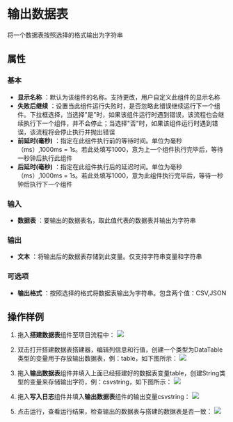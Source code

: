 # 输出数据表

将一个数据表按照选择的格式输出为字符串

## 属性

### 基本
- **显示名称** ：默认为该组件的名称。支持更改，用户自定义此组件的显示名称
- **失败后继续** ：设置当此组件运行失败时，是否忽略此错误继续运行下一个组件。下拉框选择，当选择"是"时，如果该组件运行时遇到错误，该流程也会继续执行下一个组件，并不会停止；当选择"否"时，如果该组件运行时遇到错误，该流程将会停止执行并抛出错误
- **前延时(毫秒)** ：指定在此组件执行前的等待时间。单位为毫秒（ms）,1000ms = 1s。若此处填写1000，意为上一个组件执行完毕后，等待一秒钟后执行此组件
- **后延时(毫秒)** ：指定在此组件执行后的延迟时间。单位为毫秒（ms）,1000ms = 1s。若此处填写1000，意为此组件执行完毕后，等待一秒钟后执行下一个组件

### 输入

- **数据表** ：要输出的数据表名，取此值代表的数据表并输出为字符串

### 输出

- **文本** ：将输出后的数据表存储到此变量。仅支持字符串变量和字符串

### 可选项

- **输出格式** ：按照选择的格式将数据表输出为字符串。包含两个值：CSV,JSON

## 操作样例

1. 拖入**搭建数据表**组件至项目流程中：
![](https://docimages.blob.core.chinacloudapi.cn/images/Activities/BulidDataTable20201224.png)

2. 双击打开搭建数据表搭建器，编辑列信息和行值，创建一个类型为DataTable类型的变量用于存放输出数据表，例：table，如下图所示：
![](https://docimages.blob.core.chinacloudapi.cn/images/Activities/BulidDataTable2020122402.png)

3. 拖入**输出数据表**组件并填入上面已经搭建好的数据表变量table，创建String类型的变量来存储输出字符，例：csvstring，如下图所示：
![](https://docimages.blob.core.chinacloudapi.cn/images/Activities/OutputDataTable20201224.png)

4. 拖入**写入日志**组件并填入**输出数据表**组件的输出变量csvstring：
![](https://docimages.blob.core.chinacloudapi.cn/images/Activities/OutputDataTable2020122402.png)

5. 点击运行，查看运行结果，检查输出的数据表与搭建的数据表是否一致：
![](https://docimages.blob.core.chinacloudapi.cn/images/Activities/OutputDataTable2020122403.png)